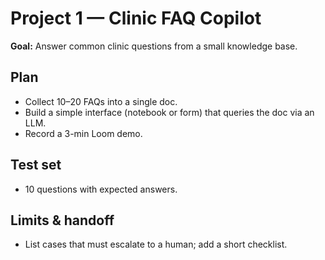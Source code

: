 # Project 1 — Clinic FAQ Copilot
**Goal:** Answer common clinic questions from a small knowledge base.

## Plan
- Collect 10–20 FAQs into a single doc.
- Build a simple interface (notebook or form) that queries the doc via an LLM.
- Record a 3-min Loom demo.

## Test set
- 10 questions with expected answers.

## Limits & handoff
- List cases that must escalate to a human; add a short checklist.
